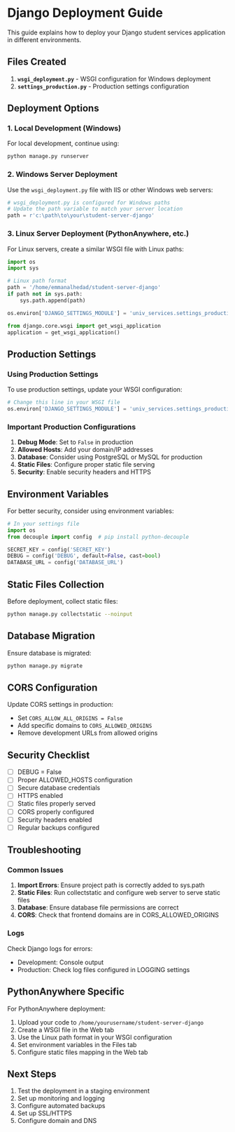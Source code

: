 # Django Deployment Guide

This guide explains how to deploy your Django student services application in different environments.

## Files Created

1. **`wsgi_deployment.py`** - WSGI configuration for Windows deployment
2. **`settings_production.py`** - Production settings configuration

## Deployment Options

### 1. Local Development (Windows)

For local development, continue using:
```bash
python manage.py runserver
```

### 2. Windows Server Deployment

Use the `wsgi_deployment.py` file with IIS or other Windows web servers:

```python
# wsgi_deployment.py is configured for Windows paths
# Update the path variable to match your server location
path = r'c:\path\to\your\student-server-django'
```

### 3. Linux Server Deployment (PythonAnywhere, etc.)

For Linux servers, create a similar WSGI file with Linux paths:

```python
import os
import sys

# Linux path format
path = '/home/emmanalhedad/student-server-django'
if path not in sys.path:
    sys.path.append(path)

os.environ['DJANGO_SETTINGS_MODULE'] = 'univ_services.settings_production'

from django.core.wsgi import get_wsgi_application
application = get_wsgi_application()
```

## Production Settings

### Using Production Settings

To use production settings, update your WSGI configuration:

```python
# Change this line in your WSGI file
os.environ['DJANGO_SETTINGS_MODULE'] = 'univ_services.settings_production'
```

### Important Production Configurations

1. **Debug Mode**: Set to `False` in production
2. **Allowed Hosts**: Add your domain/IP addresses
3. **Database**: Consider using PostgreSQL or MySQL for production
4. **Static Files**: Configure proper static file serving
5. **Security**: Enable security headers and HTTPS

## Environment Variables

For better security, consider using environment variables:

```python
# In your settings file
import os
from decouple import config  # pip install python-decouple

SECRET_KEY = config('SECRET_KEY')
DEBUG = config('DEBUG', default=False, cast=bool)
DATABASE_URL = config('DATABASE_URL')
```

## Static Files Collection

Before deployment, collect static files:

```bash
python manage.py collectstatic --noinput
```

## Database Migration

Ensure database is migrated:

```bash
python manage.py migrate
```

## CORS Configuration

Update CORS settings in production:

- Set `CORS_ALLOW_ALL_ORIGINS = False`
- Add specific domains to `CORS_ALLOWED_ORIGINS`
- Remove development URLs from allowed origins

## Security Checklist

- [ ] DEBUG = False
- [ ] Proper ALLOWED_HOSTS configuration
- [ ] Secure database credentials
- [ ] HTTPS enabled
- [ ] Static files properly served
- [ ] CORS properly configured
- [ ] Security headers enabled
- [ ] Regular backups configured

## Troubleshooting

### Common Issues

1. **Import Errors**: Ensure project path is correctly added to sys.path
2. **Static Files**: Run collectstatic and configure web server to serve static files
3. **Database**: Ensure database file permissions are correct
4. **CORS**: Check that frontend domains are in CORS_ALLOWED_ORIGINS

### Logs

Check Django logs for errors:
- Development: Console output
- Production: Check log files configured in LOGGING settings

## PythonAnywhere Specific

For PythonAnywhere deployment:

1. Upload your code to `/home/yourusername/student-server-django`
2. Create a WSGI file in the Web tab
3. Use the Linux path format in your WSGI configuration
4. Set environment variables in the Files tab
5. Configure static files mapping in the Web tab

## Next Steps

1. Test the deployment in a staging environment
2. Set up monitoring and logging
3. Configure automated backups
4. Set up SSL/HTTPS
5. Configure domain and DNS